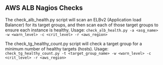 ## AWS ALB Nagios Checks

The check_alb_health.py script will scan an ELBv2 (Application load Balancer) for its target groups, and then scan each of those target groups to ensure each instance is healthy. 
Usage: ```check_alb_health.py -a <asg_name> -w <warn_level> -c <crit_level> -r <aws_region>```

The check_tg_healthy_count.py script will check a target group for a minimum number of healthy targets (hosts). 
Usage: ```check_tg_healthy_count.py -t <target_group_name> -w <warn_level> -c <crit_level> -r <aws_region>```
